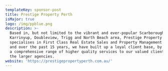 ```yaml
---
templateKey: sponsor-post
title: Prestige Property Perth
isMajor: true
logo: /img/ppblue.png
description: >-
  Based in, but not limited to the vibrant and ever-popular Scarborough,
  Karrinyup, Doubleview, Trigg and North Beach area, Prestige Property Perth
  specialises in First Class Real Estate Sales and Property Management Services,
  and over the past 15 years, we have built up a loyal client base, by offering
  a comprehensive range of higher quality services to our valued clients than
  the larger agencies.
website: 'https://prestigepropertyperth.com.au/'
---
```


